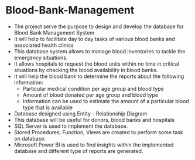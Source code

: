 # Blood-Bank-Management
* The project serve the purpose to design and develop the database for Blood Bank Management
System 
* It will help to facilitate day to day tasks of various blood banks and associated health
clinics
* This database system allows to manage blood inventories to tackle the emergency
situations.
* It allows hospitals to request the blood units within no time in critical situations by
checking the blood availability in blood banks.
* It will help the blood bank to determine the reports about the following information:
    * Particular medical condition per age group and blood type
    * Amount of blood donated per age group and blood type
    * Information can be used to estimate the amount of a particular blood type that is
    available
* Database designed using Entity - Relationship Diagram
* This database will be useful for donors, blood banks and hospitals
* SQL Server is used to implement the database.
* Stored Procedures, Function, Views are created to perform some task on database.
* Microsoft Power BI is used to find insights within the implemented database and different type of reports are generated.
